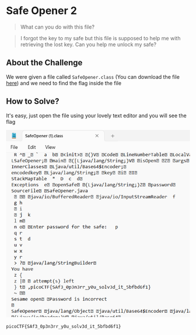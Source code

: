 # Safe Opener 2
> What can you do with this file?

> I forgot the key to my safe but this file is supposed to help me with retrieving the lost key. Can you help me unlock my safe?

## About the Challenge
We were given a file called `SafeOpener.class` (You can download the file [here](SafeOpener.class)) and we need to find the flag inside the file

## How to Solve?
It's easy, just open the file using your lovely text editor and you will see the flag

![flag](images/flag.png)

```
picoCTF{SAf3_0p3n3rr_y0u_solv3d_it_5bfbd6f1}
```